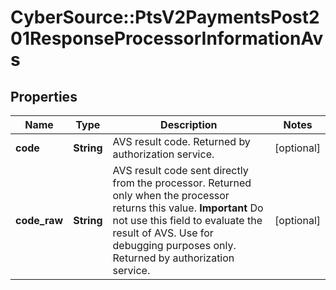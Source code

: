 # CyberSource::PtsV2PaymentsPost201ResponseProcessorInformationAvs

## Properties
Name | Type | Description | Notes
------------ | ------------- | ------------- | -------------
**code** | **String** | AVS result code.  Returned by authorization service.  | [optional] 
**code_raw** | **String** | AVS result code sent directly from the processor. Returned only when the processor returns this value. **Important** Do not use this field to evaluate the result of AVS. Use for debugging purposes only.  Returned by authorization service.  | [optional] 


